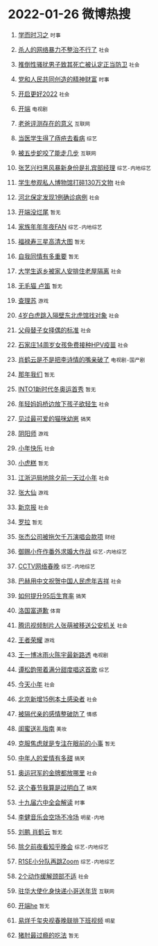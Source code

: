 # 2022-01-26 微博热搜 
1. [学而时习之](https://m.weibo.cn/search?containerid=100103type%3D1%26t%3D10%26q%3D%23%E5%AD%A6%E8%80%8C%E6%97%B6%E4%B9%A0%E4%B9%8B%23&isnewpage=1&extparam=seat%3D1%26pos%3D0%26dgr%3D0%26c_type%3D51%26filter_type%3Drealtimehot%26cate%3D10103%26display_time%3D1643138291%26pre_seqid%3D1643138291117031710299&luicode=10000011&lfid=106003type%3D25%26t%3D3%26disable_hot%3D1%26filter_type%3Drealtimehot) `时事` 

2. [杀人的网络暴力不整治不行了](https://m.weibo.cn/search?containerid=100103type%3D1%26t%3D10%26q%3D%23%E6%9D%80%E4%BA%BA%E7%9A%84%E7%BD%91%E7%BB%9C%E6%9A%B4%E5%8A%9B%E4%B8%8D%E6%95%B4%E6%B2%BB%E4%B8%8D%E8%A1%8C%E4%BA%86%23&isnewpage=1&extparam=seat%3D1%26lcate%3D5001%26filter_type%3Drealtimehot%26dgr%3D0%26cate%3D0%26pos%3D0%26realpos%3D1%26flag%3D0%26c_type%3D31%26display_time%3D1643138291%26pre_seqid%3D1643138291117031710299&luicode=10000011&lfid=106003type%3D25%26t%3D3%26disable_hot%3D1%26filter_type%3Drealtimehot) `社会` 

3. [推倒性骚扰男子致其死亡被认定正当防卫](https://m.weibo.cn/search?containerid=100103type%3D1%26t%3D10%26q%3D%23%E6%8E%A8%E5%80%92%E6%80%A7%E9%AA%9A%E6%89%B0%E7%94%B7%E5%AD%90%E8%87%B4%E5%85%B6%E6%AD%BB%E4%BA%A1%E8%A2%AB%E8%AE%A4%E5%AE%9A%E6%AD%A3%E5%BD%93%E9%98%B2%E5%8D%AB%23&isnewpage=1&extparam=seat%3D1%26lcate%3D5001%26filter_type%3Drealtimehot%26dgr%3D0%26cate%3D0%26pos%3D1%26realpos%3D2%26flag%3D0%26c_type%3D31%26display_time%3D1643138291%26pre_seqid%3D1643138291117031710299&luicode=10000011&lfid=106003type%3D25%26t%3D3%26disable_hot%3D1%26filter_type%3Drealtimehot) `社会` 

4. [党和人民共同创造的精神财富](https://m.weibo.cn/search?containerid=100103type%3D1%26t%3D10%26q%3D%23%E5%85%9A%E5%92%8C%E4%BA%BA%E6%B0%91%E5%85%B1%E5%90%8C%E5%88%9B%E9%80%A0%E7%9A%84%E7%B2%BE%E7%A5%9E%E8%B4%A2%E5%AF%8C%23&isnewpage=1&extparam=seat%3D1%26lcate%3D5001%26filter_type%3Drealtimehot%26dgr%3D0%26cate%3D0%26pos%3D2%26realpos%3D3%26flag%3D0%26c_type%3D31%26display_time%3D1643138291%26pre_seqid%3D1643138291117031710299&luicode=10000011&lfid=106003type%3D25%26t%3D3%26disable_hot%3D1%26filter_type%3Drealtimehot) `时事` 

5. [开启更好2022](https://m.weibo.cn/search?containerid=100103type%3D1%26t%3D10%26q%3D%23%E5%BC%80%E5%90%AF%E6%9B%B4%E5%A5%BD2022%23&isnewpage=1&extparam=seat%3D1%26lcate%3D5001%26filter_type%3Drealtimehot%26dgr%3D0%26cate%3D0%26topic_ad%3D1%26pos%3D3%26c_type%3D31%26adid%3D146145%26display_time%3D1643138291%26pre_seqid%3D1643138291117031710299&luicode=10000011&lfid=106003type%3D25%26t%3D3%26disable_hot%3D1%26filter_type%3Drealtimehot) `社会` 

6. [开端](https://m.weibo.cn/search?containerid=100103type%3D1%26t%3D10%26q%3D%E5%BC%80%E7%AB%AF&isnewpage=1&extparam=seat%3D1%26lcate%3D5001%26filter_type%3Drealtimehot%26dgr%3D0%26cate%3D0%26pos%3D4%26realpos%3D4%26flag%3D0%26c_type%3D31%26display_time%3D1643138291%26pre_seqid%3D1643138291117031710299&luicode=10000011&lfid=106003type%3D25%26t%3D3%26disable_hot%3D1%26filter_type%3Drealtimehot) `电视剧` 

7. [老爸评测存在的意义](https://m.weibo.cn/search?containerid=100103type%3D1%26t%3D10%26q%3D%23%E8%80%81%E7%88%B8%E8%AF%84%E6%B5%8B%E5%AD%98%E5%9C%A8%E7%9A%84%E6%84%8F%E4%B9%89%23&isnewpage=1&extparam=seat%3D1%26lcate%3D5001%26filter_type%3Drealtimehot%26dgr%3D0%26cate%3D0%26pos%3D5%26realpos%3D5%26flag%3D0%26c_type%3D31%26display_time%3D1643138291%26pre_seqid%3D1643138291117031710299&luicode=10000011&lfid=106003type%3D25%26t%3D3%26disable_hot%3D1%26filter_type%3Drealtimehot) `互联网` 

8. [当医学生得了痔疮去看病](https://m.weibo.cn/search?containerid=100103type%3D1%26t%3D10%26q%3D%23%E5%BD%93%E5%8C%BB%E5%AD%A6%E7%94%9F%E5%BE%97%E4%BA%86%E7%97%94%E7%96%AE%E5%8E%BB%E7%9C%8B%E7%97%85%23&isnewpage=1&extparam=seat%3D1%26lcate%3D5001%26filter_type%3Drealtimehot%26dgr%3D0%26cate%3D0%26pos%3D6%26realpos%3D6%26flag%3D0%26c_type%3D31%26display_time%3D1643138291%26pre_seqid%3D1643138291117031710299&luicode=10000011&lfid=106003type%3D25%26t%3D3%26disable_hot%3D1%26filter_type%3Drealtimehot) `综艺` 

9. [被五步蛇咬了能走几步](https://m.weibo.cn/search?containerid=100103type%3D1%26t%3D10%26q%3D%23%E8%A2%AB%E4%BA%94%E6%AD%A5%E8%9B%87%E5%92%AC%E4%BA%86%E8%83%BD%E8%B5%B0%E5%87%A0%E6%AD%A5%23&isnewpage=1&extparam=seat%3D1%26lcate%3D5001%26filter_type%3Drealtimehot%26dgr%3D0%26cate%3D0%26pos%3D7%26realpos%3D7%26flag%3D0%26c_type%3D31%26display_time%3D1643138291%26pre_seqid%3D1643138291117031710299&luicode=10000011&lfid=106003type%3D25%26t%3D3%26disable_hot%3D1%26filter_type%3Drealtimehot) `互联网` 

10. [张艺兴扫黑风暴新身份是礼宾部经理](https://m.weibo.cn/search?containerid=100103type%3D1%26t%3D10%26q%3D%23%E5%BC%A0%E8%89%BA%E5%85%B4%E6%89%AB%E9%BB%91%E9%A3%8E%E6%9A%B4%E6%96%B0%E8%BA%AB%E4%BB%BD%E6%98%AF%E7%A4%BC%E5%AE%BE%E9%83%A8%E7%BB%8F%E7%90%86%23&isnewpage=1&extparam=seat%3D1%26lcate%3D5001%26filter_type%3Drealtimehot%26dgr%3D0%26cate%3D0%26pos%3D8%26realpos%3D8%26flag%3D0%26c_type%3D31%26display_time%3D1643138291%26pre_seqid%3D1643138291117031710299&luicode=10000011&lfid=106003type%3D25%26t%3D3%26disable_hot%3D1%26filter_type%3Drealtimehot) `综艺-内地综艺` 

11. [学生参观私人博物馆打碎130万文物](https://m.weibo.cn/search?containerid=100103type%3D1%26t%3D10%26q%3D%23%E5%AD%A6%E7%94%9F%E5%8F%82%E8%A7%82%E7%A7%81%E4%BA%BA%E5%8D%9A%E7%89%A9%E9%A6%86%E6%89%93%E7%A2%8E130%E4%B8%87%E6%96%87%E7%89%A9%23&isnewpage=1&extparam=seat%3D1%26lcate%3D5001%26filter_type%3Drealtimehot%26dgr%3D0%26cate%3D0%26pos%3D9%26realpos%3D9%26flag%3D0%26c_type%3D31%26display_time%3D1643138291%26pre_seqid%3D1643138291117031710299&luicode=10000011&lfid=106003type%3D25%26t%3D3%26disable_hot%3D1%26filter_type%3Drealtimehot) `社会` 

12. [河北保定发现1例确诊病例](https://m.weibo.cn/search?containerid=100103type%3D1%26t%3D10%26q%3D%23%E6%B2%B3%E5%8C%97%E4%BF%9D%E5%AE%9A%E5%8F%91%E7%8E%B01%E4%BE%8B%E7%A1%AE%E8%AF%8A%E7%97%85%E4%BE%8B%23&isnewpage=1&extparam=seat%3D1%26lcate%3D5001%26filter_type%3Drealtimehot%26dgr%3D0%26cate%3D0%26pos%3D10%26realpos%3D10%26flag%3D0%26c_type%3D31%26display_time%3D1643138291%26pre_seqid%3D1643138291117031710299&luicode=10000011&lfid=106003type%3D25%26t%3D3%26disable_hot%3D1%26filter_type%3Drealtimehot) `社会` 

13. [开端没烂尾](https://m.weibo.cn/search?containerid=100103type%3D1%26t%3D10%26q%3D%23%E5%BC%80%E7%AB%AF%E6%B2%A1%E7%83%82%E5%B0%BE%23&isnewpage=1&extparam=seat%3D1%26lcate%3D5001%26filter_type%3Drealtimehot%26dgr%3D0%26cate%3D0%26pos%3D11%26realpos%3D11%26flag%3D0%26c_type%3D31%26display_time%3D1643138291%26pre_seqid%3D1643138291117031710299&luicode=10000011&lfid=106003type%3D25%26t%3D3%26disable_hot%3D1%26filter_type%3Drealtimehot) `暂无` 

14. [家族年年年夜FAN](https://m.weibo.cn/search?containerid=100103type%3D1%26t%3D10%26q%3D%E5%AE%B6%E6%97%8F%E5%B9%B4%E5%B9%B4%E5%B9%B4%E5%A4%9CFAN&isnewpage=1&extparam=seat%3D1%26lcate%3D5001%26filter_type%3Drealtimehot%26dgr%3D0%26cate%3D0%26pos%3D12%26realpos%3D12%26flag%3D0%26c_type%3D31%26display_time%3D1643138291%26pre_seqid%3D1643138291117031710299&luicode=10000011&lfid=106003type%3D25%26t%3D3%26disable_hot%3D1%26filter_type%3Drealtimehot) `综艺-内地综艺` 

15. [福禄寿三星高清大图](https://m.weibo.cn/search?containerid=100103type%3D1%26t%3D10%26q%3D%E7%A6%8F%E7%A6%84%E5%AF%BF%E4%B8%89%E6%98%9F%E9%AB%98%E6%B8%85%E5%A4%A7%E5%9B%BE&isnewpage=1&extparam=seat%3D1%26lcate%3D5001%26filter_type%3Drealtimehot%26dgr%3D0%26cate%3D0%26pos%3D13%26realpos%3D13%26flag%3D0%26c_type%3D31%26display_time%3D1643138291%26pre_seqid%3D1643138291117031710299&luicode=10000011&lfid=106003type%3D25%26t%3D3%26disable_hot%3D1%26filter_type%3Drealtimehot) `暂无` 

16. [自我同情有多重要](https://m.weibo.cn/search?containerid=100103type%3D1%26t%3D10%26q%3D%E8%87%AA%E6%88%91%E5%90%8C%E6%83%85%E6%9C%89%E5%A4%9A%E9%87%8D%E8%A6%81&isnewpage=1&extparam=seat%3D1%26lcate%3D5001%26filter_type%3Drealtimehot%26dgr%3D0%26cate%3D0%26pos%3D14%26realpos%3D14%26flag%3D0%26c_type%3D31%26display_time%3D1643138291%26pre_seqid%3D1643138291117031710299&luicode=10000011&lfid=106003type%3D25%26t%3D3%26disable_hot%3D1%26filter_type%3Drealtimehot) `暂无` 

17. [大学生返乡被家人安排住老屋隔离](https://m.weibo.cn/search?containerid=100103type%3D1%26t%3D10%26q%3D%23%E5%A4%A7%E5%AD%A6%E7%94%9F%E8%BF%94%E4%B9%A1%E8%A2%AB%E5%AE%B6%E4%BA%BA%E5%AE%89%E6%8E%92%E4%BD%8F%E8%80%81%E5%B1%8B%E9%9A%94%E7%A6%BB%23&isnewpage=1&extparam=seat%3D1%26lcate%3D5001%26filter_type%3Drealtimehot%26dgr%3D0%26cate%3D0%26pos%3D15%26realpos%3D15%26flag%3D0%26c_type%3D31%26display_time%3D1643138291%26pre_seqid%3D1643138291117031710299&luicode=10000011&lfid=106003type%3D25%26t%3D3%26disable_hot%3D1%26filter_type%3Drealtimehot) `社会` 

18. [无毛猫 卢笛](https://m.weibo.cn/search?containerid=100103type%3D1%26t%3D10%26q%3D%E6%97%A0%E6%AF%9B%E7%8C%AB+%E5%8D%A2%E7%AC%9B&isnewpage=1&extparam=seat%3D1%26lcate%3D5001%26filter_type%3Drealtimehot%26dgr%3D0%26cate%3D0%26pos%3D16%26realpos%3D16%26flag%3D0%26c_type%3D31%26display_time%3D1643138291%26pre_seqid%3D1643138291117031710299&luicode=10000011&lfid=106003type%3D25%26t%3D3%26disable_hot%3D1%26filter_type%3Drealtimehot) `暂无` 

19. [查理苏](https://m.weibo.cn/search?containerid=100103type%3D1%26t%3D10%26q%3D%E6%9F%A5%E7%90%86%E8%8B%8F&isnewpage=1&extparam=seat%3D1%26lcate%3D5001%26filter_type%3Drealtimehot%26dgr%3D0%26cate%3D0%26pos%3D17%26realpos%3D17%26flag%3D0%26c_type%3D31%26display_time%3D1643138291%26pre_seqid%3D1643138291117031710299&luicode=10000011&lfid=106003type%3D25%26t%3D3%26disable_hot%3D1%26filter_type%3Drealtimehot) `游戏` 

20. [4岁白虎跳入隔壁东北虎馆找对象](https://m.weibo.cn/search?containerid=100103type%3D1%26t%3D10%26q%3D%234%E5%B2%81%E7%99%BD%E8%99%8E%E8%B7%B3%E5%85%A5%E9%9A%94%E5%A3%81%E4%B8%9C%E5%8C%97%E8%99%8E%E9%A6%86%E6%89%BE%E5%AF%B9%E8%B1%A1%23&isnewpage=1&extparam=seat%3D1%26lcate%3D5001%26filter_type%3Drealtimehot%26dgr%3D0%26cate%3D0%26pos%3D18%26realpos%3D18%26flag%3D0%26c_type%3D31%26display_time%3D1643138291%26pre_seqid%3D1643138291117031710299&luicode=10000011&lfid=106003type%3D25%26t%3D3%26disable_hot%3D1%26filter_type%3Drealtimehot) `社会` 

21. [父母替子女择偶的标准](https://m.weibo.cn/search?containerid=100103type%3D1%26t%3D10%26q%3D%23%E7%88%B6%E6%AF%8D%E6%9B%BF%E5%AD%90%E5%A5%B3%E6%8B%A9%E5%81%B6%E7%9A%84%E6%A0%87%E5%87%86%23&isnewpage=1&extparam=seat%3D1%26lcate%3D5001%26filter_type%3Drealtimehot%26dgr%3D0%26cate%3D0%26pos%3D19%26realpos%3D19%26flag%3D0%26c_type%3D31%26display_time%3D1643138291%26pre_seqid%3D1643138291117031710299&luicode=10000011&lfid=106003type%3D25%26t%3D3%26disable_hot%3D1%26filter_type%3Drealtimehot) `社会` 

22. [石家庄14周岁女孩免费接种HPV疫苗](https://m.weibo.cn/search?containerid=100103type%3D1%26t%3D10%26q%3D%23%E7%9F%B3%E5%AE%B6%E5%BA%8414%E5%91%A8%E5%B2%81%E5%A5%B3%E5%AD%A9%E5%85%8D%E8%B4%B9%E6%8E%A5%E7%A7%8DHPV%E7%96%AB%E8%8B%97%23&isnewpage=1&extparam=seat%3D1%26lcate%3D5001%26filter_type%3Drealtimehot%26dgr%3D0%26cate%3D0%26pos%3D20%26realpos%3D20%26flag%3D0%26c_type%3D31%26display_time%3D1643138291%26pre_seqid%3D1643138291117031710299&luicode=10000011&lfid=106003type%3D25%26t%3D3%26disable_hot%3D1%26filter_type%3Drealtimehot) `社会` 

23. [肖鹤云是不是把李诗情的嘴亲破了](https://m.weibo.cn/search?containerid=100103type%3D1%26t%3D10%26q%3D%23%E8%82%96%E9%B9%A4%E4%BA%91%E6%98%AF%E4%B8%8D%E6%98%AF%E6%8A%8A%E6%9D%8E%E8%AF%97%E6%83%85%E7%9A%84%E5%98%B4%E4%BA%B2%E7%A0%B4%E4%BA%86%23&isnewpage=1&extparam=seat%3D1%26lcate%3D5001%26filter_type%3Drealtimehot%26dgr%3D0%26cate%3D0%26pos%3D21%26realpos%3D21%26flag%3D0%26c_type%3D31%26display_time%3D1643138291%26pre_seqid%3D1643138291117031710299&luicode=10000011&lfid=106003type%3D25%26t%3D3%26disable_hot%3D1%26filter_type%3Drealtimehot) `电视剧-国产剧` 

24. [那年我们](https://m.weibo.cn/search?containerid=100103type%3D1%26t%3D10%26q%3D%E9%82%A3%E5%B9%B4%E6%88%91%E4%BB%AC&isnewpage=1&extparam=seat%3D1%26lcate%3D5001%26filter_type%3Drealtimehot%26dgr%3D0%26cate%3D0%26pos%3D22%26realpos%3D22%26flag%3D0%26c_type%3D31%26display_time%3D1643138291%26pre_seqid%3D1643138291117031710299&luicode=10000011&lfid=106003type%3D25%26t%3D3%26disable_hot%3D1%26filter_type%3Drealtimehot) `暂无` 

25. [INTO1新时代冬奥运首秀](https://m.weibo.cn/search?containerid=100103type%3D1%26t%3D10%26q%3DINTO1%E6%96%B0%E6%97%B6%E4%BB%A3%E5%86%AC%E5%A5%A5%E8%BF%90%E9%A6%96%E7%A7%80&isnewpage=1&extparam=seat%3D1%26lcate%3D5001%26filter_type%3Drealtimehot%26dgr%3D0%26cate%3D0%26pos%3D23%26realpos%3D23%26flag%3D0%26c_type%3D31%26display_time%3D1643138291%26pre_seqid%3D1643138291117031710299&luicode=10000011&lfid=106003type%3D25%26t%3D3%26disable_hot%3D1%26filter_type%3Drealtimehot) `暂无` 

26. [年轻妈妈桥边放下孩子欲轻生](https://m.weibo.cn/search?containerid=100103type%3D1%26t%3D10%26q%3D%23%E5%B9%B4%E8%BD%BB%E5%A6%88%E5%A6%88%E6%A1%A5%E8%BE%B9%E6%94%BE%E4%B8%8B%E5%AD%A9%E5%AD%90%E6%AC%B2%E8%BD%BB%E7%94%9F%23&isnewpage=1&extparam=seat%3D1%26lcate%3D5001%26filter_type%3Drealtimehot%26dgr%3D0%26cate%3D0%26pos%3D24%26realpos%3D24%26flag%3D0%26c_type%3D31%26display_time%3D1643138291%26pre_seqid%3D1643138291117031710299&luicode=10000011&lfid=106003type%3D25%26t%3D3%26disable_hot%3D1%26filter_type%3Drealtimehot) `社会` 

27. [见过最可爱的猫咪幼崽](https://m.weibo.cn/search?containerid=100103type%3D1%26t%3D10%26q%3D%23%E8%A7%81%E8%BF%87%E6%9C%80%E5%8F%AF%E7%88%B1%E7%9A%84%E7%8C%AB%E5%92%AA%E5%B9%BC%E5%B4%BD%23&isnewpage=1&extparam=seat%3D1%26lcate%3D5001%26filter_type%3Drealtimehot%26dgr%3D0%26cate%3D0%26pos%3D25%26realpos%3D25%26flag%3D0%26c_type%3D31%26display_time%3D1643138291%26pre_seqid%3D1643138291117031710299&luicode=10000011&lfid=106003type%3D25%26t%3D3%26disable_hot%3D1%26filter_type%3Drealtimehot) `搞笑` 

28. [阴阳师](https://m.weibo.cn/search?containerid=100103type%3D1%26t%3D10%26q%3D%E9%98%B4%E9%98%B3%E5%B8%88&isnewpage=1&extparam=seat%3D1%26lcate%3D5001%26filter_type%3Drealtimehot%26dgr%3D0%26cate%3D0%26pos%3D26%26realpos%3D26%26flag%3D0%26c_type%3D31%26display_time%3D1643138291%26pre_seqid%3D1643138291117031710299&luicode=10000011&lfid=106003type%3D25%26t%3D3%26disable_hot%3D1%26filter_type%3Drealtimehot) `游戏` 

29. [小年快乐](https://m.weibo.cn/search?containerid=100103type%3D1%26t%3D10%26q%3D%E5%B0%8F%E5%B9%B4%E5%BF%AB%E4%B9%90&isnewpage=1&extparam=seat%3D1%26lcate%3D5001%26filter_type%3Drealtimehot%26dgr%3D0%26cate%3D0%26pos%3D27%26realpos%3D27%26flag%3D0%26c_type%3D31%26display_time%3D1643138291%26pre_seqid%3D1643138291117031710299&luicode=10000011&lfid=106003type%3D25%26t%3D3%26disable_hot%3D1%26filter_type%3Drealtimehot) `社会` 

30. [小虎糕](https://m.weibo.cn/search?containerid=100103type%3D1%26t%3D10%26q%3D%E5%B0%8F%E8%99%8E%E7%B3%95&isnewpage=1&extparam=seat%3D1%26lcate%3D5001%26filter_type%3Drealtimehot%26dgr%3D0%26cate%3D0%26pos%3D28%26realpos%3D28%26flag%3D0%26c_type%3D31%26display_time%3D1643138291%26pre_seqid%3D1643138291117031710299&luicode=10000011&lfid=106003type%3D25%26t%3D3%26disable_hot%3D1%26filter_type%3Drealtimehot) `暂无` 

31. [江浙沪局地除夕前一天过小年](https://m.weibo.cn/search?containerid=100103type%3D1%26t%3D10%26q%3D%23%E6%B1%9F%E6%B5%99%E6%B2%AA%E5%B1%80%E5%9C%B0%E9%99%A4%E5%A4%95%E5%89%8D%E4%B8%80%E5%A4%A9%E8%BF%87%E5%B0%8F%E5%B9%B4%23&isnewpage=1&extparam=seat%3D1%26lcate%3D5001%26filter_type%3Drealtimehot%26dgr%3D0%26cate%3D0%26pos%3D29%26realpos%3D29%26flag%3D0%26c_type%3D31%26display_time%3D1643138291%26pre_seqid%3D1643138291117031710299&luicode=10000011&lfid=106003type%3D25%26t%3D3%26disable_hot%3D1%26filter_type%3Drealtimehot) `社会` 

32. [张大仙](https://m.weibo.cn/search?containerid=100103type%3D1%26t%3D10%26q%3D%E5%BC%A0%E5%A4%A7%E4%BB%99&isnewpage=1&extparam=seat%3D1%26lcate%3D5001%26filter_type%3Drealtimehot%26dgr%3D0%26cate%3D0%26pos%3D30%26realpos%3D30%26flag%3D0%26c_type%3D31%26display_time%3D1643138291%26pre_seqid%3D1643138291117031710299&luicode=10000011&lfid=106003type%3D25%26t%3D3%26disable_hot%3D1%26filter_type%3Drealtimehot) `游戏` 

33. [新京报](https://m.weibo.cn/search?containerid=100103type%3D1%26t%3D10%26q%3D%E6%96%B0%E4%BA%AC%E6%8A%A5&isnewpage=1&extparam=seat%3D1%26lcate%3D5001%26filter_type%3Drealtimehot%26dgr%3D0%26cate%3D0%26pos%3D31%26realpos%3D31%26flag%3D0%26c_type%3D31%26display_time%3D1643138291%26pre_seqid%3D1643138291117031710299&luicode=10000011&lfid=106003type%3D25%26t%3D3%26disable_hot%3D1%26filter_type%3Drealtimehot) `社会` 

34. [罗拉](https://m.weibo.cn/search?containerid=100103type%3D1%26t%3D10%26q%3D%E7%BD%97%E6%8B%89&isnewpage=1&extparam=seat%3D1%26lcate%3D5001%26filter_type%3Drealtimehot%26dgr%3D0%26cate%3D0%26pos%3D32%26realpos%3D32%26flag%3D0%26c_type%3D31%26display_time%3D1643138291%26pre_seqid%3D1643138291117031710299&luicode=10000011&lfid=106003type%3D25%26t%3D3%26disable_hot%3D1%26filter_type%3Drealtimehot) `暂无` 

35. [张杰公司被拖欠千万演唱会款项](https://m.weibo.cn/search?containerid=100103type%3D1%26t%3D10%26q%3D%23%E5%BC%A0%E6%9D%B0%E5%85%AC%E5%8F%B8%E8%A2%AB%E6%8B%96%E6%AC%A0%E5%8D%83%E4%B8%87%E6%BC%94%E5%94%B1%E4%BC%9A%E6%AC%BE%E9%A1%B9%23&isnewpage=1&extparam=seat%3D1%26lcate%3D5001%26filter_type%3Drealtimehot%26dgr%3D0%26cate%3D0%26pos%3D33%26realpos%3D33%26flag%3D0%26c_type%3D31%26display_time%3D1643138291%26pre_seqid%3D1643138291117031710299&luicode=10000011&lfid=106003type%3D25%26t%3D3%26disable_hot%3D1%26filter_type%3Drealtimehot) `财经` 

36. [御赐小仵作番外求婚大作战](https://m.weibo.cn/search?containerid=100103type%3D1%26t%3D10%26q%3D%23%E5%BE%A1%E8%B5%90%E5%B0%8F%E4%BB%B5%E4%BD%9C%E7%95%AA%E5%A4%96%E6%B1%82%E5%A9%9A%E5%A4%A7%E4%BD%9C%E6%88%98%23&isnewpage=1&extparam=seat%3D1%26lcate%3D5001%26filter_type%3Drealtimehot%26dgr%3D0%26cate%3D0%26pos%3D34%26realpos%3D34%26flag%3D0%26c_type%3D31%26display_time%3D1643138291%26pre_seqid%3D1643138291117031710299&luicode=10000011&lfid=106003type%3D25%26t%3D3%26disable_hot%3D1%26filter_type%3Drealtimehot) `综艺-内地综艺` 

37. [CCTV网络春晚](https://m.weibo.cn/search?containerid=100103type%3D1%26t%3D10%26q%3DCCTV%E7%BD%91%E7%BB%9C%E6%98%A5%E6%99%9A&isnewpage=1&extparam=seat%3D1%26lcate%3D5001%26filter_type%3Drealtimehot%26dgr%3D0%26cate%3D0%26pos%3D35%26realpos%3D35%26flag%3D0%26c_type%3D31%26display_time%3D1643138291%26pre_seqid%3D1643138291117031710299&luicode=10000011&lfid=106003type%3D25%26t%3D3%26disable_hot%3D1%26filter_type%3Drealtimehot) `综艺-内地综艺` 

38. [巴赫用中文祝贺中国人民虎年吉祥](https://m.weibo.cn/search?containerid=100103type%3D1%26t%3D10%26q%3D%23%E5%B7%B4%E8%B5%AB%E7%94%A8%E4%B8%AD%E6%96%87%E7%A5%9D%E8%B4%BA%E4%B8%AD%E5%9B%BD%E4%BA%BA%E6%B0%91%E8%99%8E%E5%B9%B4%E5%90%89%E7%A5%A5%23&isnewpage=1&extparam=seat%3D1%26lcate%3D5001%26filter_type%3Drealtimehot%26dgr%3D0%26cate%3D0%26pos%3D36%26realpos%3D36%26flag%3D0%26c_type%3D31%26display_time%3D1643138291%26pre_seqid%3D1643138291117031710299&luicode=10000011&lfid=106003type%3D25%26t%3D3%26disable_hot%3D1%26filter_type%3Drealtimehot) `社会` 

39. [如何提升95后生育率](https://m.weibo.cn/search?containerid=100103type%3D1%26t%3D10%26q%3D%23%E5%A6%82%E4%BD%95%E6%8F%90%E5%8D%8795%E5%90%8E%E7%94%9F%E8%82%B2%E7%8E%87%23&isnewpage=1&extparam=seat%3D1%26lcate%3D5001%26filter_type%3Drealtimehot%26dgr%3D0%26cate%3D0%26pos%3D37%26realpos%3D37%26flag%3D0%26c_type%3D31%26display_time%3D1643138291%26pre_seqid%3D1643138291117031710299&luicode=10000011&lfid=106003type%3D25%26t%3D3%26disable_hot%3D1%26filter_type%3Drealtimehot) `搞笑` 

40. [洛国富道歉](https://m.weibo.cn/search?containerid=100103type%3D1%26t%3D10%26q%3D%23%E6%B4%9B%E5%9B%BD%E5%AF%8C%E9%81%93%E6%AD%89%23&isnewpage=1&extparam=seat%3D1%26lcate%3D5001%26filter_type%3Drealtimehot%26dgr%3D0%26cate%3D0%26pos%3D38%26realpos%3D38%26flag%3D0%26c_type%3D31%26display_time%3D1643138291%26pre_seqid%3D1643138291117031710299&luicode=10000011&lfid=106003type%3D25%26t%3D3%26disable_hot%3D1%26filter_type%3Drealtimehot) `体育` 

41. [腾讯视频制片人张萌被移送公安机关](https://m.weibo.cn/search?containerid=100103type%3D1%26t%3D10%26q%3D%23%E8%85%BE%E8%AE%AF%E8%A7%86%E9%A2%91%E5%88%B6%E7%89%87%E4%BA%BA%E5%BC%A0%E8%90%8C%E8%A2%AB%E7%A7%BB%E9%80%81%E5%85%AC%E5%AE%89%E6%9C%BA%E5%85%B3%23&isnewpage=1&extparam=seat%3D1%26lcate%3D5001%26filter_type%3Drealtimehot%26dgr%3D0%26cate%3D0%26pos%3D39%26realpos%3D39%26flag%3D0%26c_type%3D31%26display_time%3D1643138291%26pre_seqid%3D1643138291117031710299&luicode=10000011&lfid=106003type%3D25%26t%3D3%26disable_hot%3D1%26filter_type%3Drealtimehot) `社会` 

42. [王者荣耀](https://m.weibo.cn/search?containerid=100103type%3D1%26t%3D10%26q%3D%23%E7%8E%8B%E8%80%85%E8%8D%A3%E8%80%80%23&isnewpage=1&extparam=seat%3D1%26lcate%3D5001%26filter_type%3Drealtimehot%26dgr%3D0%26cate%3D0%26pos%3D40%26realpos%3D40%26flag%3D0%26c_type%3D31%26display_time%3D1643138291%26pre_seqid%3D1643138291117031710299&luicode=10000011&lfid=106003type%3D25%26t%3D3%26disable_hot%3D1%26filter_type%3Drealtimehot) `游戏` 

43. [王一博冰雨火陈宇最新路透](https://m.weibo.cn/search?containerid=100103type%3D1%26t%3D10%26q%3D%23%E7%8E%8B%E4%B8%80%E5%8D%9A%E5%86%B0%E9%9B%A8%E7%81%AB%E9%99%88%E5%AE%87%E6%9C%80%E6%96%B0%E8%B7%AF%E9%80%8F%23&isnewpage=1&extparam=seat%3D1%26lcate%3D5001%26filter_type%3Drealtimehot%26dgr%3D0%26cate%3D0%26pos%3D41%26realpos%3D41%26flag%3D0%26c_type%3D31%26display_time%3D1643138291%26pre_seqid%3D1643138291117031710299&luicode=10000011&lfid=106003type%3D25%26t%3D3%26disable_hot%3D1%26filter_type%3Drealtimehot) `电视剧` 

44. [谭松韵带着满分甜度唱这首歌](https://m.weibo.cn/search?containerid=100103type%3D1%26t%3D10%26q%3D%23%E8%B0%AD%E6%9D%BE%E9%9F%B5%E5%B8%A6%E7%9D%80%E6%BB%A1%E5%88%86%E7%94%9C%E5%BA%A6%E5%94%B1%E8%BF%99%E9%A6%96%E6%AD%8C%23&isnewpage=1&extparam=seat%3D1%26lcate%3D5001%26filter_type%3Drealtimehot%26dgr%3D0%26cate%3D0%26pos%3D42%26realpos%3D42%26flag%3D0%26c_type%3D31%26display_time%3D1643138291%26pre_seqid%3D1643138291117031710299&luicode=10000011&lfid=106003type%3D25%26t%3D3%26disable_hot%3D1%26filter_type%3Drealtimehot) `综艺` 

45. [今天小年](https://m.weibo.cn/search?containerid=100103type%3D1%26t%3D10%26q%3D%23%E4%BB%8A%E5%A4%A9%E5%B0%8F%E5%B9%B4%23&isnewpage=1&extparam=seat%3D1%26lcate%3D5001%26filter_type%3Drealtimehot%26dgr%3D0%26cate%3D0%26pos%3D43%26realpos%3D43%26flag%3D0%26c_type%3D31%26display_time%3D1643138291%26pre_seqid%3D1643138291117031710299&luicode=10000011&lfid=106003type%3D25%26t%3D3%26disable_hot%3D1%26filter_type%3Drealtimehot) `社会` 

46. [北京新增15例本土感染者](https://m.weibo.cn/search?containerid=100103type%3D1%26t%3D10%26q%3D%23%E5%8C%97%E4%BA%AC%E6%96%B0%E5%A2%9E15%E4%BE%8B%E6%9C%AC%E5%9C%9F%E6%84%9F%E6%9F%93%E8%80%85%23&isnewpage=1&extparam=seat%3D1%26lcate%3D5001%26filter_type%3Drealtimehot%26dgr%3D0%26cate%3D0%26pos%3D44%26realpos%3D44%26flag%3D0%26c_type%3D31%26display_time%3D1643138291%26pre_seqid%3D1643138291117031710299&luicode=10000011&lfid=106003type%3D25%26t%3D3%26disable_hot%3D1%26filter_type%3Drealtimehot) `社会` 

47. [被隔代亲的感情整破防了](https://m.weibo.cn/search?containerid=100103type%3D1%26t%3D10%26q%3D%23%E8%A2%AB%E9%9A%94%E4%BB%A3%E4%BA%B2%E7%9A%84%E6%84%9F%E6%83%85%E6%95%B4%E7%A0%B4%E9%98%B2%E4%BA%86%23&isnewpage=1&extparam=seat%3D1%26lcate%3D5001%26filter_type%3Drealtimehot%26dgr%3D0%26cate%3D0%26pos%3D45%26realpos%3D45%26flag%3D0%26c_type%3D31%26display_time%3D1643138291%26pre_seqid%3D1643138291117031710299&luicode=10000011&lfid=106003type%3D25%26t%3D3%26disable_hot%3D1%26filter_type%3Drealtimehot) `情感` 

48. [闺蜜送礼指南](https://m.weibo.cn/search?containerid=100103type%3D1%26t%3D10%26q%3D%23%E9%97%BA%E8%9C%9C%E9%80%81%E7%A4%BC%E6%8C%87%E5%8D%97%23&isnewpage=1&extparam=seat%3D1%26lcate%3D5001%26filter_type%3Drealtimehot%26dgr%3D0%26cate%3D0%26pos%3D46%26realpos%3D46%26flag%3D0%26c_type%3D31%26display_time%3D1643138291%26pre_seqid%3D1643138291117031710299&luicode=10000011&lfid=106003type%3D25%26t%3D3%26disable_hot%3D1%26filter_type%3Drealtimehot) `美妆` 

49. [克服焦虑就是专注在眼前的小事](https://m.weibo.cn/search?containerid=100103type%3D1%26t%3D10%26q%3D%E5%85%8B%E6%9C%8D%E7%84%A6%E8%99%91%E5%B0%B1%E6%98%AF%E4%B8%93%E6%B3%A8%E5%9C%A8%E7%9C%BC%E5%89%8D%E7%9A%84%E5%B0%8F%E4%BA%8B&isnewpage=1&extparam=seat%3D1%26lcate%3D5001%26filter_type%3Drealtimehot%26dgr%3D0%26cate%3D0%26pos%3D47%26realpos%3D47%26flag%3D0%26c_type%3D31%26display_time%3D1643138291%26pre_seqid%3D1643138291117031710299&luicode=10000011&lfid=106003type%3D25%26t%3D3%26disable_hot%3D1%26filter_type%3Drealtimehot) `暂无` 

50. [中年人的爱情有多甜](https://m.weibo.cn/search?containerid=100103type%3D1%26t%3D10%26q%3D%23%E4%B8%AD%E5%B9%B4%E4%BA%BA%E7%9A%84%E7%88%B1%E6%83%85%E6%9C%89%E5%A4%9A%E7%94%9C%23&isnewpage=1&extparam=seat%3D1%26lcate%3D5001%26filter_type%3Drealtimehot%26dgr%3D0%26cate%3D0%26pos%3D48%26realpos%3D48%26flag%3D0%26c_type%3D31%26display_time%3D1643138291%26pre_seqid%3D1643138291117031710299&luicode=10000011&lfid=106003type%3D25%26t%3D3%26disable_hot%3D1%26filter_type%3Drealtimehot) `搞笑` 

51. [奥运冠军的金牌都放哪里](https://m.weibo.cn/search?containerid=100103type%3D1%26t%3D10%26q%3D%23%E5%A5%A5%E8%BF%90%E5%86%A0%E5%86%9B%E7%9A%84%E9%87%91%E7%89%8C%E9%83%BD%E6%94%BE%E5%93%AA%E9%87%8C%23&isnewpage=1&extparam=seat%3D1%26lcate%3D5001%26filter_type%3Drealtimehot%26dgr%3D0%26cate%3D0%26pos%3D49%26realpos%3D49%26flag%3D0%26c_type%3D31%26display_time%3D1643138291%26pre_seqid%3D1643138291117031710299&luicode=10000011&lfid=106003type%3D25%26t%3D3%26disable_hot%3D1%26filter_type%3Drealtimehot) `社会` 

52. [这个春节我算是过明白了](https://m.weibo.cn/search?containerid=100103type%3D1%26t%3D10%26q%3D%23%E8%BF%99%E4%B8%AA%E6%98%A5%E8%8A%82%E6%88%91%E7%AE%97%E6%98%AF%E8%BF%87%E6%98%8E%E7%99%BD%E4%BA%86%23&isnewpage=1&extparam=seat%3D1%26lcate%3D5001%26filter_type%3Drealtimehot%26dgr%3D0%26cate%3D0%26pos%3D50%26realpos%3D50%26flag%3D0%26c_type%3D31%26display_time%3D1643138291%26pre_seqid%3D1643138291117031710299&luicode=10000011&lfid=106003type%3D25%26t%3D3%26disable_hot%3D1%26filter_type%3Drealtimehot) `搞笑` 

53. [十九届六中全会解读](https://m.weibo.cn/search?containerid=100103type%3D1%26t%3D10%26q%3D%23%E5%8D%81%E4%B9%9D%E5%B1%8A%E5%85%AD%E4%B8%AD%E5%85%A8%E4%BC%9A%E8%A7%A3%E8%AF%BB%23&isnewpage=1&extparam=seat%3D1%26pos%3D0%26dgr%3D0%26c_type%3D51%26filter_type%3Drealtimehot%26cate%3D10103%26display_time%3D1643135133%26pre_seqid%3D1643135133827038141359&luicode=10000011&lfid=106003type%3D25%26t%3D3%26disable_hot%3D1%26filter_type%3Drealtimehot) `时事` 

54. [李健音乐会空场不冷场](https://m.weibo.cn/search?containerid=100103type%3D1%26t%3D10%26q%3D%23%E6%9D%8E%E5%81%A5%E9%9F%B3%E4%B9%90%E4%BC%9A%E7%A9%BA%E5%9C%BA%E4%B8%8D%E5%86%B7%E5%9C%BA%23&isnewpage=1&extparam=seat%3D1%26lcate%3D5001%26filter_type%3Drealtimehot%26dgr%3D0%26cate%3D0%26topic_ad%3D1%26pos%3D3%26c_type%3D31%26adid%3D146115%26display_time%3D1643135133%26pre_seqid%3D1643135133827038141359&luicode=10000011&lfid=106003type%3D25%26t%3D3%26disable_hot%3D1%26filter_type%3Drealtimehot) `明星-内地` 

55. [刘鹏 肖鹤云](https://m.weibo.cn/search?containerid=100103type%3D1%26t%3D10%26q%3D%E5%88%98%E9%B9%8F+%E8%82%96%E9%B9%A4%E4%BA%91&isnewpage=1&extparam=seat%3D1%26lcate%3D5001%26filter_type%3Drealtimehot%26dgr%3D0%26cate%3D0%26pos%3D22%26realpos%3D22%26flag%3D0%26c_type%3D31%26display_time%3D1643135133%26pre_seqid%3D1643135133827038141359&luicode=10000011&lfid=106003type%3D25%26t%3D3%26disable_hot%3D1%26filter_type%3Drealtimehot) `暂无` 

56. [除夕前夜看知乎晚会](https://m.weibo.cn/search?containerid=100103type%3D1%26t%3D10%26q%3D%23%E9%99%A4%E5%A4%95%E5%89%8D%E5%A4%9C%E7%9C%8B%E7%9F%A5%E4%B9%8E%E6%99%9A%E4%BC%9A%23&isnewpage=1&extparam=seat%3D1%26lcate%3D5001%26filter_type%3Drealtimehot%26dgr%3D0%26cate%3D0%26topic_ad%3D1%26pos%3D6%26c_type%3D31%26adid%3D146251%26display_time%3D1643131418%26pre_seqid%3D1643131418549031925268&luicode=10000011&lfid=106003type%3D25%26t%3D3%26disable_hot%3D1%26filter_type%3Drealtimehot) `综艺-内地综艺` 

57. [R1SE小分队再跳Zoom](https://m.weibo.cn/search?containerid=100103type%3D1%26t%3D10%26q%3D%23R1SE%E5%B0%8F%E5%88%86%E9%98%9F%E5%86%8D%E8%B7%B3Zoom%23&isnewpage=1&extparam=seat%3D1%26lcate%3D5001%26filter_type%3Drealtimehot%26dgr%3D0%26cate%3D0%26pos%3D43%26realpos%3D43%26flag%3D0%26c_type%3D31%26display_time%3D1643131418%26pre_seqid%3D1643131418549031925268&luicode=10000011&lfid=106003type%3D25%26t%3D3%26disable_hot%3D1%26filter_type%3Drealtimehot) `综艺-内地综艺` 

58. [2个动作缓解颈部不适](https://m.weibo.cn/search?containerid=100103type%3D1%26t%3D10%26q%3D%232%E4%B8%AA%E5%8A%A8%E4%BD%9C%E7%BC%93%E8%A7%A3%E9%A2%88%E9%83%A8%E4%B8%8D%E9%80%82%23&isnewpage=1&extparam=seat%3D1%26lcate%3D5001%26filter_type%3Drealtimehot%26dgr%3D0%26cate%3D0%26pos%3D50%26realpos%3D50%26flag%3D0%26c_type%3D31%26display_time%3D1643131418%26pre_seqid%3D1643131418549031925268&luicode=10000011&lfid=106003type%3D25%26t%3D3%26disable_hot%3D1%26filter_type%3Drealtimehot) `社会` 

59. [驻华大使化身快递小哥送年货](https://m.weibo.cn/search?containerid=100103type%3D1%26t%3D10%26q%3D%23%E9%A9%BB%E5%8D%8E%E5%A4%A7%E4%BD%BF%E5%8C%96%E8%BA%AB%E5%BF%AB%E9%80%92%E5%B0%8F%E5%93%A5%E9%80%81%E5%B9%B4%E8%B4%A7%23&isnewpage=1&extparam=seat%3D1%26lcate%3D5001%26filter_type%3Drealtimehot%26dgr%3D0%26cate%3D0%26topic_ad%3D1%26pos%3D3%26c_type%3D31%26adid%3D146104%26display_time%3D1643128387%26pre_seqid%3D1643128104247015834302&luicode=10000011&lfid=106003type%3D25%26t%3D3%26disable_hot%3D1%26filter_type%3Drealtimehot) `互联网` 

60. [开端he](https://m.weibo.cn/search?containerid=100103type%3D1%26t%3D10%26q%3D%E5%BC%80%E7%AB%AFhe&isnewpage=1&extparam=seat%3D1%26lcate%3D5001%26filter_type%3Drealtimehot%26dgr%3D0%26cate%3D0%26pos%3D26%26realpos%3D26%26flag%3D1%26c_type%3D31%26display_time%3D1643128387%26pre_seqid%3D1643128104247015834302&luicode=10000011&lfid=106003type%3D25%26t%3D3%26disable_hot%3D1%26filter_type%3Drealtimehot) `暂无` 

61. [易烊千玺央视春晚联排下班视频](https://m.weibo.cn/search?containerid=100103type%3D1%26t%3D10%26q%3D%23%E6%98%93%E7%83%8A%E5%8D%83%E7%8E%BA%E5%A4%AE%E8%A7%86%E6%98%A5%E6%99%9A%E8%81%94%E6%8E%92%E4%B8%8B%E7%8F%AD%E8%A7%86%E9%A2%91%23&isnewpage=1&extparam=seat%3D1%26lcate%3D5001%26filter_type%3Drealtimehot%26dgr%3D0%26cate%3D0%26pos%3D35%26realpos%3D35%26flag%3D1%26c_type%3D31%26display_time%3D1643128387%26pre_seqid%3D1643128104247015834302&luicode=10000011&lfid=106003type%3D25%26t%3D3%26disable_hot%3D1%26filter_type%3Drealtimehot) `明星` 

62. [猪肘最过瘾的吃法](https://m.weibo.cn/search?containerid=100103type%3D1%26t%3D10%26q%3D%E7%8C%AA%E8%82%98%E6%9C%80%E8%BF%87%E7%98%BE%E7%9A%84%E5%90%83%E6%B3%95&isnewpage=1&extparam=seat%3D1%26lcate%3D5001%26filter_type%3Drealtimehot%26dgr%3D0%26cate%3D0%26pos%3D50%26realpos%3D50%26flag%3D0%26c_type%3D31%26display_time%3D1643128387%26pre_seqid%3D1643128104247015834302&luicode=10000011&lfid=106003type%3D25%26t%3D3%26disable_hot%3D1%26filter_type%3Drealtimehot) `暂无` 

